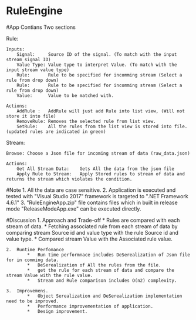 # RuleEngine

#App Contians Two sections

Rule:

	Inputs:
		Signal:		Source ID of the signal. (To match with the input stream signal ID) 
		Value Type:	Value type to interpret Value. (To match with the input stream value type)
		Rule:		Rule to be specified for incomming stream (Select a rule from drop down)
		Rule:		Rule to be specified for incomming stream (Select a rule from drop down)
		Value:		Value to be matched with.
		
	Actions:
		AddRule : 	AddRule will just add Rule into list view, (Will not store it into file)
		RemoveRule:	Removes the selected rule from list view.
		SetRule:	All the rules from the list view is stored into file.(updated rules are indicated in green)
		
Stream:

	Browse:	Choose a Json file for incoming stream of data (raw_data.json)
	
	Actions:
		Get All Stream Data:	Gets All the data from the json file
		Apply Rule to Stream:	Apply Stored rules to stream of data and returns the stream which violates the condition.
		
#Note
	1. 	All the data are case sensitive.
	2.	Application is executed and tested with "Visual Studio 2017" framework is targeted to ".NET Framework 4.6.1"
	3.	"RuleEngineApp.zip" file contains files which in built in release mode "ReleaseModeApp.exe" can be executed directly.
	

#Discussion
	1.	Approach and Trade-off
			*	Rules are compared with each stream of data.
			*	Fetching associated rule from each stream of data by comparing stream Source id and value type with the rule Source id and value type.
			*	Compared stream Value with the Associated rule value.
	
	2.	Runtime Perfomance
			*	Run time performnace includes DeSerealization of Json file for in comming data.
			*	DeSerealization of All the rules from the file.
			*	get the rule for each stream of data and compare the stream Value with the rule value.
			*	Stream and Rule comparison includes O(n2) complexity.
	
	3.	Improvemens.
			*	Object Serealization and DeSerealization implementation need to be improved.
			*	Performance improvementation of application.
			*	Design improvement.
	
	
	
	